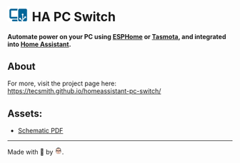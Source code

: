 # <img src="docs/assets/img/logo.svg" width="48" width="48" /> HA PC Switch

**Automate power on your PC using [ESPHome](https://github.com/esphome/esphome) or [Tasmota](https://github.com/arendst/Tasmota), and integrated into [Home Assistant](https://www.home-assistant.io/).**

## About

For more, visit the project page here: https://tecsmith.github.io/homeassistant-pc-switch/

## Assets:

* [Schematic PDF](docs/ha-pc-switch-revB.pdf)

---

Made with &#x1F499; by [<img src="docs/assets/img/vino-face.svg" width="16" height="16" />](https://github.com/vinorodrigues).
